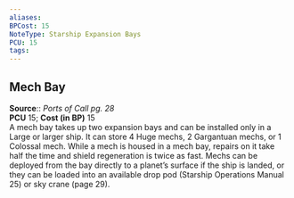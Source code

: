 ```yaml
---
aliases: 
BPCost: 15
NoteType: Starship Expansion Bays
PCU: 15
tags: 
---
```


## Mech Bay

**Source**:: _Ports of Call pg. 28_  
**PCU** 15; **Cost (in BP)** 15  
A mech bay takes up two expansion bays and can be installed only in a Large or larger ship. It can store 4 Huge mechs, 2 Gargantuan mechs, or 1 Colossal mech. While a mech is housed in a mech bay, repairs on it take half the time and shield regeneration is twice as fast. Mechs can be deployed from the bay directly to a planet’s surface if the ship is landed, or they can be loaded into an available drop pod (Starship Operations Manual 25) or sky crane (page 29).
